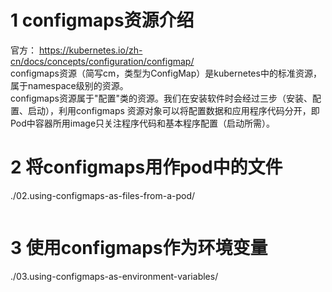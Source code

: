 # 1 configmaps资源介绍
官方： https://kubernetes.io/zh-cn/docs/concepts/configuration/configmap/  
configmaps资源（简写cm，类型为ConfigMap）是kubernetes中的标准资源，属于namespace级别的资源。  
configmaps资源属于"配置"类的资源。我们在安装软件时会经过三步（安装、配置、启动），利用configmaps
资源对象可以将配置数据和应用程序代码分开，即Pod中容器所用image只关注程序代码和基本程序配置（启动所需）。


# 2 将configmaps用作pod中的文件
./02.using-configmaps-as-files-from-a-pod/
```

```

# 3 使用configmaps作为环境变量
./03.using-configmaps-as-environment-variables/
```

```




